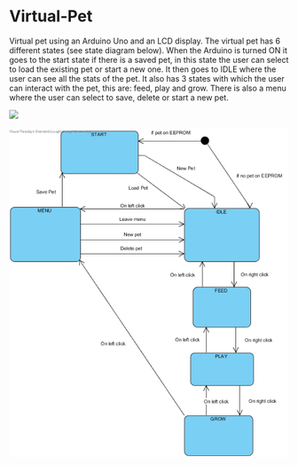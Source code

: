 # Virtual-Pet
Virtual pet using an Arduino Uno and an LCD display. The virtual pet has 6 different states (see state diagram below). When the Arduino is turned ON it goes to the start state if there is a saved pet, in this state the user can select to load the existing pet or start a new one. It then goes to IDLE where the user can see all the stats of the pet. It also has 3 states with which the user can interact with the pet, this are: feed, play and grow. There is also a menu where the user can select to save, delete or start a new pet. 

![](petGIF.gif)

![](stateDiagram.jpg)
